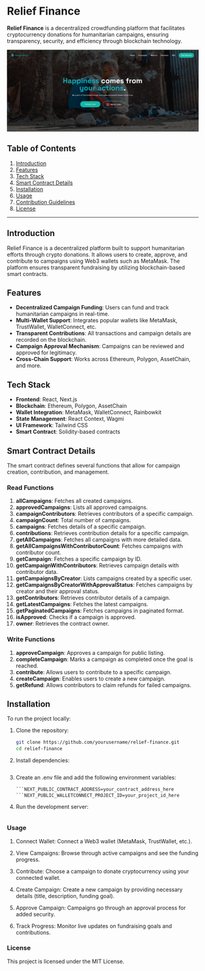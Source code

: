 # Relief Finance

**Relief Finance** is a decentralized crowdfunding platform that facilitates cryptocurrency donations for humanitarian campaigns, ensuring transparency, security, and efficiency through blockchain technology.

![ReliefFiance Banner](https://raw.githubusercontent.com/Geepytechnologies/ReliefFinance/main/public/background.png)

## Table of Contents

1. [Introduction](#introduction)
2. [Features](#features)
3. [Tech Stack](#tech-stack)
4. [Smart Contract Details](#smart-contract-details)
5. [Installation](#installation)
6. [Usage](#usage)
7. [Contribution Guidelines](#contribution-guidelines)
8. [License](#license)

---

## Introduction

Relief Finance is a decentralized platform built to support humanitarian efforts through crypto donations. It allows users to create, approve, and contribute to campaigns using Web3 wallets such as MetaMask. The platform ensures transparent fundraising by utilizing blockchain-based smart contracts.

## Features

- **Decentralized Campaign Funding**: Users can fund and track humanitarian campaigns in real-time.
- **Multi-Wallet Support**: Integrates popular wallets like MetaMask, TrustWallet, WalletConnect, etc.
- **Transparent Contributions**: All transactions and campaign details are recorded on the blockchain.
- **Campaign Approval Mechanism**: Campaigns can be reviewed and approved for legitimacy.
- **Cross-Chain Support**: Works across Ethereum, Polygon, AssetChain, and more.

## Tech Stack

- **Frontend**: React, Next.js
- **Blockchain**: Ethereum, Polygon, AssetChain
- **Wallet Integration**: MetaMask, WalletConnect, Rainbowkit
- **State Management**: React Context, Wagmi
- **UI Framework**: Tailwind CSS
- **Smart Contract**: Solidity-based contracts

## Smart Contract Details

The smart contract defines several functions that allow for campaign creation, contribution, and management.

### Read Functions

1. **allCampaigns**: Fetches all created campaigns.
2. **approvedCampaigns**: Lists all approved campaigns.
3. **campaignContributors**: Retrieves contributors of a specific campaign.
4. **campaignCount**: Total number of campaigns.
5. **campaigns**: Fetches details of a specific campaign.
6. **contributions**: Retrieves contribution details for a specific campaign.
7. **getAllCampaigns**: Fetches all campaigns with more detailed data.
8. **getAllCampaignsWithContributorCount**: Fetches campaigns with contributor count.
9. **getCampaign**: Fetches a specific campaign by ID.
10. **getCampaignWithContributors**: Retrieves campaign details with contributor data.
11. **getCampaignsByCreator**: Lists campaigns created by a specific user.
12. **getCampaignsByCreatorWithApprovalStatus**: Fetches campaigns by creator and their approval status.
13. **getContributors**: Retrieves contributor details of a campaign.
14. **getLatestCampaigns**: Fetches the latest campaigns.
15. **getPaginatedCampaigns**: Fetches campaigns in paginated format.
16. **isApproved**: Checks if a campaign is approved.
17. **owner**: Retrieves the contract owner.

### Write Functions

1. **approveCampaign**: Approves a campaign for public listing.
2. **completeCampaign**: Marks a campaign as completed once the goal is reached.
3. **contribute**: Allows users to contribute to a specific campaign.
4. **createCampaign**: Enables users to create a new campaign.
5. **getRefund**: Allows contributors to claim refunds for failed campaigns.

## Installation

To run the project locally:

1. Clone the repository:

   ```bash
   git clone https://github.com/yourusername/relief-finance.git
   cd relief-finance

   ```

2. Install dependencies:

   ```npm install

   ```

3. Create an .env file and add the following environment variables:

   ````NEXT_PUBLIC_RPC_URL=your_rpc_url_here
   ```NEXT_PUBLIC_CONTRACT_ADDRESS=your_contract_address_here
   ```NEXT_PUBLIC_WALLETCONNECT_PROJECT_ID=your_project_id_here

   ````

4. Run the development server:

   ```npm run dev

   ```

### Usage

1. Connect Wallet: Connect a Web3 wallet (MetaMask, TrustWallet, etc.).

2. View Campaigns: Browse through active campaigns and see the funding progress.

3. Contribute: Choose a campaign to donate cryptocurrency using your connected wallet.

4. Create Campaign: Create a new campaign by providing necessary details (title, description, funding goal).

5. Approve Campaign: Campaigns go through an approval process for added security.

6. Track Progress: Monitor live updates on fundraising goals and contributions.

### License

This project is licensed under the MIT License.
